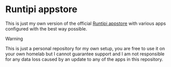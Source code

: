 # Runtipi appstore

This is just my own version of the official [Runtipi appstore](https://github.com/runtipi/runtipi-appstore) with various apps configured with the best way possible.

> [!WARNING]
> This is just a personal repository for my own setup, you are free to use it on your own homelab but I cannot guarantee support and I am not responsible for any data loss caused by an update to any of the apps in this repository.
